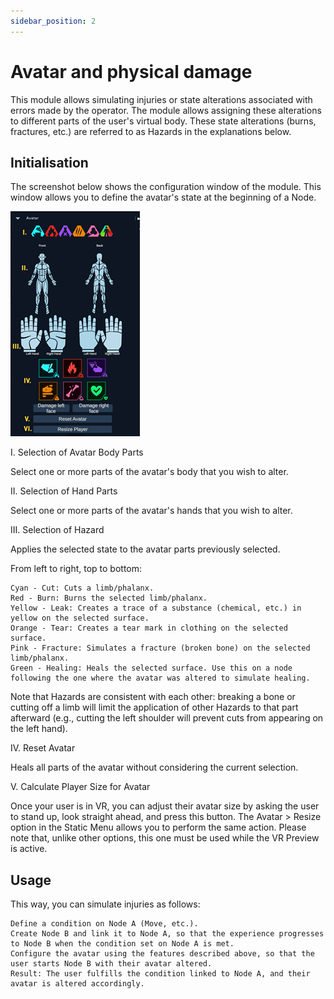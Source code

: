 ```yaml
---
sidebar_position: 2
---
```


# Avatar and physical damage

This module allows simulating injuries or state alterations associated with errors made by the operator. The module allows assigning these alterations to different parts of the user's virtual body. These state alterations (burns, fractures, etc.) are referred to as Hazards in the explanations below.

## Initialisation

The screenshot below shows the configuration window of the module. This window allows you to define the avatar's state at the beginning of a Node.

![Avatar initialization features](/img/avatar_initfeatures.png)
  
I. Selection of Avatar Body Parts

Select one or more parts of the avatar's body that you wish to alter.

II. Selection of Hand Parts

Select one or more parts of the avatar's hands that you wish to alter.

III. Selection of Hazard

Applies the selected state to the avatar parts previously selected.

From left to right, top to bottom:

    Cyan - Cut: Cuts a limb/phalanx.
    Red - Burn: Burns the selected limb/phalanx.
    Yellow - Leak: Creates a trace of a substance (chemical, etc.) in yellow on the selected surface.
    Orange - Tear: Creates a tear mark in clothing on the selected surface.
    Pink - Fracture: Simulates a fracture (broken bone) on the selected limb/phalanx.
    Green - Healing: Heals the selected surface. Use this on a node following the one where the avatar was altered to simulate healing.

Note that Hazards are consistent with each other: breaking a bone or cutting off a limb will limit the application of other Hazards to that part afterward (e.g., cutting the left shoulder will prevent cuts from appearing on the left hand).

IV. Reset Avatar

Heals all parts of the avatar without considering the current selection.

V. Calculate Player Size for Avatar

Once your user is in VR, you can adjust their avatar size by asking the user to stand up, look straight ahead, and press this button. The Avatar > Resize option in the Static Menu allows you to perform the same action. Please note that, unlike other options, this one must be used while the VR Preview is active.

## Usage

This way, you can simulate injuries as follows:

    Define a condition on Node A (Move, etc.).
    Create Node B and link it to Node A, so that the experience progresses to Node B when the condition set on Node A is met.
    Configure the avatar using the features described above, so that the user starts Node B with their avatar altered.
    Result: The user fulfills the condition linked to Node A, and their avatar is altered accordingly.







